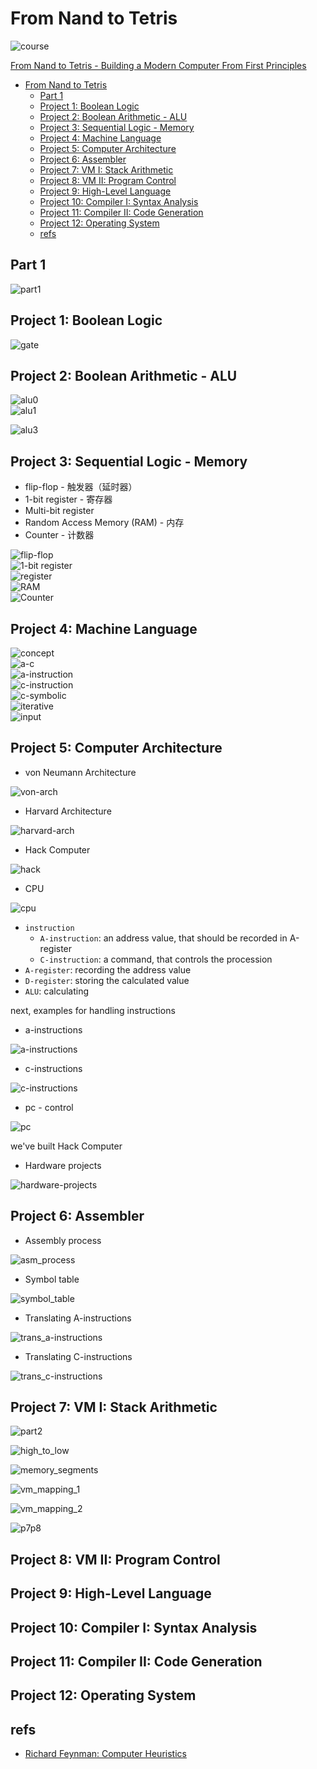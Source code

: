 # From Nand to Tetris

![course](img/course.png)

[From Nand to Tetris - Building a Modern Computer From First Principles](https://www.nand2tetris.org/)

- [From Nand to Tetris](#from-nand-to-tetris)
  - [Part 1](#part-1)
  - [Project 1: Boolean Logic](#project-1-boolean-logic)
  - [Project 2: Boolean Arithmetic - ALU](#project-2-boolean-arithmetic---alu)
  - [Project 3: Sequential Logic - Memory](#project-3-sequential-logic---memory)
  - [Project 4: Machine Language](#project-4-machine-language)
  - [Project 5: Computer Architecture](#project-5-computer-architecture)
  - [Project 6: Assembler](#project-6-assembler)
  - [Project 7: VM I: Stack Arithmetic](#project-7-vm-i-stack-arithmetic)
  - [Project 8: VM II: Program Control](#project-8-vm-ii-program-control)
  - [Project 9: High-Level Language](#project-9-high-level-language)
  - [Project 10: Compiler I: Syntax Analysis](#project-10-compiler-i-syntax-analysis)
  - [Project 11: Compiler II: Code Generation](#project-11-compiler-ii-code-generation)
  - [Project 12: Operating System](#project-12-operating-system)
  - [refs](#refs)

## Part 1

![part1](img/part1.png)

## Project 1: Boolean Logic

![gate](img/gate.png)

## Project 2: Boolean Arithmetic - ALU

![alu0](img/alu0.png)  
![alu1](img/alu1.png)  
<!-- ![alu2](img/alu2.png)   -->
![alu3](img/alu3.png)  

## Project 3: Sequential Logic - Memory

- flip-flop -  触发器（延时器）
- 1-bit register - 寄存器
- Multi-bit register
- Random Access Memory (RAM) - 内存
- Counter - 计数器

![flip-flop](img/flip-flop.png)  
![1-bit register](img/1-bit_register.png)  
![register](img/register.png)  
![RAM](img/RAM.png)  
![Counter](img/counter.png)  

## Project 4: Machine Language

![concept](img/concept.png)  
![a-c](img/a-c.png)  
![a-instruction](img/a-instruction.png)  
![c-instruction](img/c-instruction.png)  
![c-symbolic](img/c-symbolic.png)  
![iterative](img/iterative.png)  
![input](img/input.png)  

## Project 5: Computer Architecture

- von Neumann Architecture

![von-arch](img/von-arch.png)

- Harvard Architecture

![harvard-arch](img/harvard.png)

- Hack Computer

![hack](img/hack.png)

- CPU

![cpu](img/cpu.png)

- `instruction`
  - `A-instruction`: an address value, that should be recorded in A-register
  - `C-instruction`: a command, that controls the procession
- `A-register`: recording the address value
- `D-register`: storing the calculated value
- `ALU`: calculating

next, examples for handling instructions

- a-instructions

![a-instructions](img/handling_a-instructions.png)

- c-instructions

![c-instructions](img/handling_c-instructions.png)

- pc - control

![pc](img/pc.png)

we've built Hack Computer

- Hardware projects

![hardware-projects](img/hardware-projects.png)

## Project 6: Assembler

- Assembly process

![asm_process](img/asm_process.png)

- Symbol table

![symbol_table](img/symbol_table.png)

- Translating A-instructions

![trans_a-instructions](img/trans_a-instructions.png)

- Translating C-instructions

![trans_c-instructions](img/trans_c-instructions.png)

## Project 7: VM I: Stack Arithmetic

![part2](./img/part2.png)

![high_to_low](./img/hight_to_low.png)

![memory_segments](./img/memory_segments.png)

![vm_mapping_1](./img/vm_mapping_1.png)

![vm_mapping_2](./img/vm_mapping_2.png)

![p7p8](./img/p7p8.png)




## Project 8: VM II: Program Control
## Project 9: High-Level Language
## Project 10: Compiler I: Syntax Analysis
## Project 11: Compiler II: Code Generation
## Project 12: Operating System


## refs
- [Richard Feynman: Computer Heuristics](https://sites.google.com/site/principiascientifica/lecture/richard-feynman-computer-heuristics)
